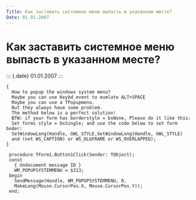 ```yaml
---
Title: Как заставить системное меню выпасть в указанном месте?
Date: 01.01.2007
---
```



Как заставить системное меню выпасть в указанном месте?
=======================================================

::: {.date}
01.01.2007
:::

     
    {
      How to popup the windows system menu?
      Maybe you can use Keybd_event to eumlate ALT+SPACE
      Maybe you can use a TPopupmenu.
      But they always have some problem.
      The method below is a perfect solution!
      BTW: if your form has borderstyle = bsNone, Please do it like this:
      Set forms style = bsSingle; and use the code below to set form boder:
      SetWindowLong(Handle, GWL_STYLE,GetWindowLong(Handle, GWL_STYLE)
      and (not WS_CAPTION) or WS_DLGFRAME or WS_OVERLAPPED);
    }
     
     procedure TForm1.Button1Click(Sender: TObject);
     const
       { Undocument message ID }
       WM_POPUPSYSTEMMENU = $313;
     begin
       SendMessage(Handle, WM_POPUPSYSTEMMENU, 0,
       MakeLong(Mouse.CursorPos.X, Mouse.CursorPos.Y));
     end;
     
